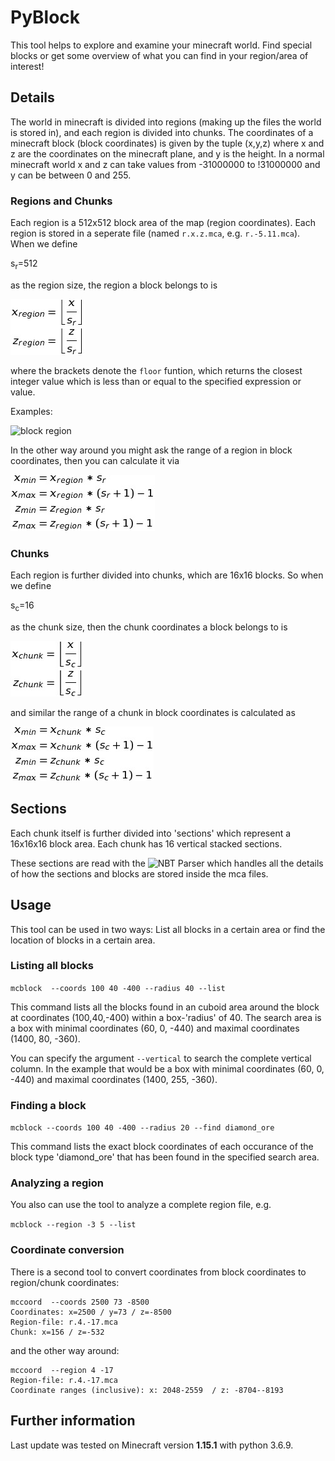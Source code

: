 # PyBlock

This tool helps to explore and examine your minecraft world. Find special blocks or get some overview of what you can find in your region/area of interest!

## Details

The world in minecraft is divided into regions (making up the files the world is stored in), and each region is divided into chunks.
The coordinates of a minecraft block (block coordinates) is given by the tuple (x,y,z) where x and z are the coordinates on the minecraft plane, and y is the height. In a normal minecraft world x and z can take values from -31000000 to !31000000 and y can be between 0 and 255.

### Regions and Chunks

Each region is a 512x512 block area of the map (region coordinates). Each region is stored in a seperate file (named `r.x.z.mca`, e.g. `r.-5.11.mca`). When we define  

s<sub>r</sub>=512

as the region size, the region a block belongs to is

![block region](doc/images/Tex2Img_1575490739.jpg)

where the brackets denote the `floor` funtion, which returns the closest integer value which is less than or equal to the specified expression or value.

Examples:

![block region](doc/images/floorexample.jpg)


In the other way around you might ask the range of a region in block coordinates, then you can calculate it via

![block chunk](doc/images/Tex2Img_1575489552.jpg)

### Chunks

Each region is further divided into chunks, which are 16x16 blocks. So when we define 

s<sub>c</sub>=16

as the chunk size, then the chunk coordinates a block belongs to is

![block chunk](doc/images/Tex2Img_1575490796.jpg)

and similar the range of a chunk in block coordinates is calculated as 

![block chunk](doc/images/Tex2Img_1575489907.jpg)


## Sections

Each chunk itself is further divided into 'sections' which represent a 16x16x16 block area. Each chunk has 16 vertical stacked sections.

These sections are read with the ![NBT Parser](https://github.com/twoolie/NBT) which handles all the details of how the sections and blocks are stored inside the mca files.


## Usage

This tool can be used in two ways: List all blocks in a certain area or find the location of blocks in a certain area.

### Listing all blocks

`mcblock  --coords 100 40 -400 --radius 40 --list`

This command lists all the blocks found in an cuboid area around the block at coordinates (100,40,-400) within a box-'radius' of 40. The search area is a box with minimal coordinates (60, 0, -440) and maximal coordinates (1400, 80, -360).

You can specify the argument `--vertical` to search the complete vertical column. In the example that would be a box with minimal coordinates (60, 0, -440) and maximal coordinates (1400, 255, -360).

### Finding a block

`mcblock --coords 100 40 -400 --radius 20 --find diamond_ore`

This command lists the exact block coordinates of each occurance of the block type 'diamond_ore' that has been found in the specified search area.

### Analyzing a region

You also can use the tool to analyze a complete region file, e.g.

`mcblock --region -3 5 --list`

### Coordinate conversion

There is a second tool to convert coordinates from block coordinates to region/chunk coordinates:

```
mccoord  --coords 2500 73 -8500
Coordinates: x=2500 / y=73 / z=-8500
Region-file: r.4.-17.mca
Chunk: x=156 / z=-532
```

and the other way around:

```
mccoord  --region 4 -17
Region-file: r.4.-17.mca
Coordinate ranges (inclusive): x: 2048-2559  / z: -8704--8193
```

## Further information

Last update was tested on Minecraft version **1.15.1** with python 3.6.9.



